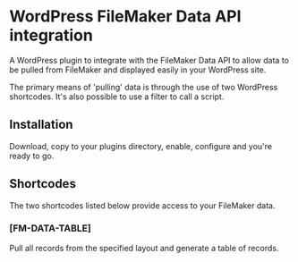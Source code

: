 # WordPress FileMaker Data API integration 
A WordPress plugin to integrate with the FileMaker Data API to allow data to be pulled from FileMaker and displayed easily in your WordPress site.

The primary means of 'pulling' data is through the use of two WordPress shortcodes. It's also possible to use a filter to call a script.

## Installation
Download, copy to your plugins directory, enable, configure and you're ready to go.

## Shortcodes
The two shortcodes listed below provide access to your FileMaker data.

### [FM-DATA-TABLE]
Pull all records from the specified layout and generate a table of records.
